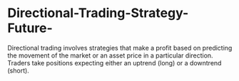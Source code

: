# Directional-Trading-Strategy-Future-
Directional trading involves strategies that make a profit based on predicting the movement of the market or an asset price in a particular direction. Traders take positions expecting either an uptrend (long) or a downtrend (short).
